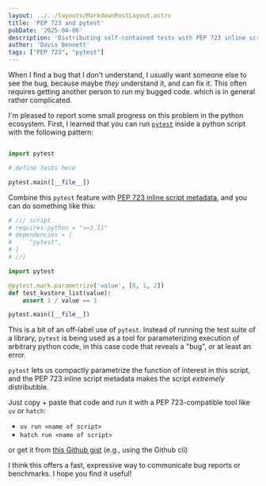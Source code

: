 ```yaml
---
layout: ../../layouts/MarkdownPostLayout.astro
title: 'PEP 723 and pytest'
pubDate: '2025-04-06'
description: 'Distributing self-contained tests with PEP 723 inline script metadata.'
author: 'Davis Bennett'
tags: ["PEP 723", "pytest"]
---
```


When I find a bug that I don't understand, I usually want someone else to see the bug, because maybe *they* understand it, and can fix it. This often requires getting another person to run my bugged code. which is in general rather complicated. 

I'm pleased to report some small progress on this problem in the python ecosystem. First, I learned that you can run [`pytest`](https://docs.pytest.org/en/stable/) inside a python script with the following pattern:

```python

import pytest

# define tests here

pytest.main([__file__])
```

Combine this `pytest` feature with [PEP 723 inline script metadata](https://peps.python.org/pep-0723/), and you can do something like this:


```python
# /// script
# requires-python = ">=3.11"
# dependencies = [
#     "pytest",
# ]
# ///

import pytest

@pytest.mark.parametrize('value', [0, 1, 2])
def test_kvstore_list(value):
    assert 1 / value == 1

pytest.main([__file__])
```

This is a bit of an off-label use of `pytest`. Instead of running the test suite of a library, `pytest` is being used as a tool for parameterizing execution of arbitrary python code, in this case code that reveals a "bug", or at least an error. 

`pytest` lets us compactly parametrize the function of interest in this script, and the PEP 723 inline script metadata makes the  script *extremely* distributible. 

Just copy + paste that code and run it with a PEP 723-compatible tool like `uv` or `hatch`:
- `uv run <name of script>` 
- `hatch run <name of script>` 

or get it from [this Github gist](https://gist.github.com/d-v-b/84aa5c5cb5d23bbbfb366a26ee92490f) (e.g., using the Github cli)

I think this offers a fast, expressive way to communicate bug reports or benchmarks. I hope you find it useful!